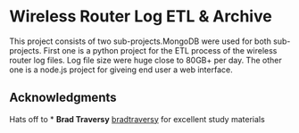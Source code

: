 # Wireless Router Log ETL & Archive

This project consists of two sub-projects.MongoDB were used for both sub-projects. First one is a python project for the ETL process of the wireless router log files. Log file size were huge close to 80GB+ per day. The other one is a node.js project for giveing end user a web interface.

## Acknowledgments
Hats off to * **Brad Traversy** [bradtraversy](https://github.com/bradtraversy) for excellent study materials 

